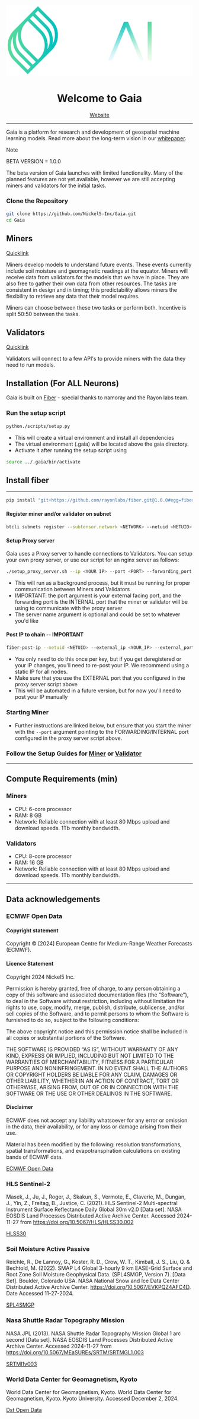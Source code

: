 ![Project Logo](docs/logo-full.png)

# <center>Welcome to Gaia</center>

<div style="text-align: center;"><a href="https://www.gaiaresearch.ai/">Website</a></div>

----

Gaia is a platform for research and development of geospatial machine learning models. 
Read more about the long-term vision in our [whitepaper](https://www.gaiaresearch.ai/whitepaper).

>[!NOTE]
> BETA VERSION = 1.0.0
>
> The beta version of Gaia launches with limited functionality. Many of the planned features are not yet available, however we are still accepting miners and validators for the initial tasks. 

### **Clone the Repository**
```bash
git clone https://github.com/Nickel5-Inc/Gaia.git
cd Gaia
```

## Miners
[Quicklink](docs/MINER.md)

Miners develop models to understand future events. These events currently include soil moisture and geomagnetic readings at the equator. Miners will receive data from validators for the models that we have in place. They are also free to gather their own data from other resources. The tasks are consistent in design and in timing; this predictability allows miners the flexibility to retrieve any data that their model requires. 

Miners can choose between these two tasks or perform both. Incentive is split 50:50 between the tasks.


## Validators
[Quicklink](docs/VALIDATOR.md)

Validators will connect to a few API's to provide miners with the data they need to run models.

## Installation (For ALL Neurons)

Gaia is built on [Fiber](https://github.com/rayonlabs/fiber) - special thanks to namoray and the Rayon labs team.

### Run the setup script

```bash
python./scripts/setup.py
```
- This will create a virtual environment and install all dependencies
- The virtual environment (.gaia) will be located above the gaia directory.
- Activate it after running the setup script using 
```bash
source ../.gaia/bin/activate
```


## Install fiber

----
```bash
pip install "git+https://github.com/rayonlabs/fiber.git@1.0.0#egg=fiber[full]"
```


#### Register miner and/or validator on subnet
```bash
btcli subnets register --subtensor.network <NETWORK> --netuid <NETUID> --wallet.name <COLDKEY> --wallet.hotkey <HOTKEY>
```



#### Setup Proxy server
Gaia uses a Proxy server to handle connections to Validators. You can setup your own proxy server, or use our script for an nginx server as follows:

```bash
./setup_proxy_server.sh --ip <YOUR IP> --port <PORT> --forwarding_port <PORT_FOR_MINER_OR_VALIDATOR> --server_name <NAME>
```

- This will run as a background process, but it must be running for proper communication between Miners and Validators
- IMPORTANT: the port argument is your external facing port, and the forwarding port is the INTERNAL port that the miner or validator will be using to communicate with the proxy server
- The server name argument is optional and could be set to whatever you'd like

#### Post IP to chain -- IMPORTANT
```bash
fiber-post-ip --netuid <NETUID> --external_ip <YOUR_IP> --external_port <YOUR_PORT> --subtensor.network <NETWORK> --wallet.name <COLDKEY> --wallet.hotkey <HOTKEY> 
```
- You only need to do this once per key, but if you get deregistered or your IP changes, you'll need to re-post your IP. We recommend using a static IP for all nodes.
- Make sure that you use the EXTERNAL port that you configured in the proxy server script above
- This will be automated in a future version, but for now you'll need to post your IP manually


### Starting Miner
- Further instructions are linked below, but ensure that you start the miner with the `--port` argument pointing to the FORWARDING/INTERNAL port configured in the proxy server script above.


### Follow the Setup Guides for [Miner](docs/MINER.md) or [Validator](docs/VALIDATOR.md)

---

## Compute Requirements (min)

### Miners
- CPU: 6-core processor
- RAM: 8 GB
- Network: Reliable connection with at least 80 Mbps upload and download speeds. 1Tb monthly bandwidth.
### Validators
- CPU: 8-core processor
- RAM: 16 GB
- Network: Reliable connection with at least 80 Mbps upload and download speeds. 1Tb monthly bandwidth.

--- 

## Data acknowledgements

### ECMWF Open Data
#### Copyright statement
Copyright © [2024] European Centre for Medium-Range Weather Forecasts (ECMWF).

#### Licence Statement
Copyright 2024 Nickel5 Inc.

Permission is hereby granted, free of charge, to any person obtaining a copy of this software and associated documentation files (the “Software”), to deal in the Software without restriction, including without limitation the rights to use, copy, modify, merge, publish, distribute, sublicense, and/or sell copies of the Software, and to permit persons to whom the Software is furnished to do so, subject to the following conditions:

The above copyright notice and this permission notice shall be included in all copies or substantial portions of the Software.

THE SOFTWARE IS PROVIDED “AS IS”, WITHOUT WARRANTY OF ANY KIND, EXPRESS OR IMPLIED, INCLUDING BUT NOT LIMITED TO THE WARRANTIES OF MERCHANTABILITY, FITNESS FOR A PARTICULAR PURPOSE AND NONINFRINGEMENT. IN NO EVENT SHALL THE AUTHORS OR COPYRIGHT HOLDERS BE LIABLE FOR ANY CLAIM, DAMAGES OR OTHER LIABILITY, WHETHER IN AN ACTION OF CONTRACT, TORT OR OTHERWISE, ARISING FROM, OUT OF OR IN CONNECTION WITH THE SOFTWARE OR THE USE OR OTHER DEALINGS IN THE SOFTWARE.

#### Disclaimer
ECMWF does not accept any liability whatsoever for any error or omission in the data, their availability, or for any loss or damage arising from their use.

Material has been modified by the following: resolution transformations, spatial transformations, and evapotranspiration calculations on existing bands of ECMWF data.

[ECMWF Open Data](https://www.ecmwf.int/en/forecasts/datasets/open-data)

### HLS Sentinel-2

Masek, J., Ju, J., Roger, J., Skakun, S., Vermote, E., Claverie, M., Dungan, J., Yin, Z., Freitag, B., Justice, C. (2021). HLS Sentinel-2 Multi-spectral Instrument Surface Reflectance Daily Global 30m v2.0 [Data set]. NASA EOSDIS Land Processes Distributed Active Archive Center. Accessed 2024-11-27 from https://doi.org/10.5067/HLS/HLSS30.002

[HLSS30](https://lpdaac.usgs.gov/products/hlss30v002/)

### Soil Moisture Active Passive

Reichle, R., De Lannoy, G., Koster, R. D., Crow, W. T., Kimball, J. S., Liu, Q. & Bechtold, M. (2022). SMAP L4 Global 3-hourly 9 km EASE-Grid Surface and Root Zone Soil Moisture Geophysical Data. (SPL4SMGP, Version 7). [Data Set]. Boulder, Colorado USA. NASA National Snow and Ice Data Center Distributed Active Archive Center. https://doi.org/10.5067/EVKPQZ4AFC4D. Date Accessed 11-27-2024.

[SPL4SMGP](https://nsidc.org/data/spl4smgp/versions/7)

### Nasa Shuttle Radar Topography Mission

NASA JPL (2013). NASA Shuttle Radar Topography Mission Global 1 arc second [Data set]. NASA EOSDIS Land Processes Distributed Active Archive Center. Accessed 2024-11-27 from https://doi.org/10.5067/MEaSUREs/SRTM/SRTMGL1.003

[SRTMl1v003](https://lpdaac.usgs.gov/products/srtmgl1v003/)

### World Data Center for Geomagnetism, Kyoto

World Data Center for Geomagnetism, Kyoto. World Data Center for Geomagnetism, Kyoto. Kyoto University. Accessed December 2, 2024.

[Dst Open Data](https://wdc.kugi.kyoto-u.ac.jp/dst_realtime/index.html)
